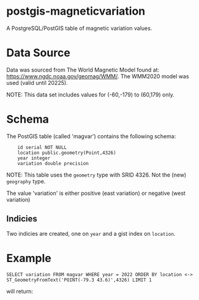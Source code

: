 # postgis-magneticvariation
A PostgreSQL/PostGIS table of magnetic variation values.

# Data Source
Data was sourced from The World Magnetic Model found at: https://www.ngdc.noaa.gov/geomag/WMM/. The WMM2020 model was used (valid until 20225).

NOTE: This data set includes values for (-60,-179) to (60,179) only.

# Schema
The PostGIS table (called 'magvar') contains  the following schema:
```
    id serial NOT NULL
    location public.geometry(Point,4326)
    year integer
    variation double precision
```
NOTE: This table uses the `geometry` type with SRID 4326. Not the (new) `geography` type. 

The value 'variation' is either positive (east variation) or negative (west variation)

## Indicies
Two indicies are created, one on `year` and a gist index on `location`.

# Example

```SELECT variation FROM magvar WHERE year = 2022 ORDER BY location <-> ST_GeometryFromText('POINT(-79.3 43.6)',4326) LIMIT 1```

will return:

